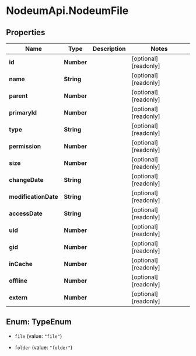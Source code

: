# NodeumApi.NodeumFile

## Properties

Name | Type | Description | Notes
------------ | ------------- | ------------- | -------------
**id** | **Number** |  | [optional] [readonly] 
**name** | **String** |  | [optional] [readonly] 
**parent** | **Number** |  | [optional] [readonly] 
**primaryId** | **Number** |  | [optional] [readonly] 
**type** | **String** |  | [optional] [readonly] 
**permission** | **Number** |  | [optional] [readonly] 
**size** | **Number** |  | [optional] [readonly] 
**changeDate** | **String** |  | [optional] [readonly] 
**modificationDate** | **String** |  | [optional] [readonly] 
**accessDate** | **String** |  | [optional] [readonly] 
**uid** | **Number** |  | [optional] [readonly] 
**gid** | **Number** |  | [optional] [readonly] 
**inCache** | **Number** |  | [optional] [readonly] 
**offline** | **Number** |  | [optional] [readonly] 
**extern** | **Number** |  | [optional] [readonly] 



## Enum: TypeEnum


* `file` (value: `"file"`)

* `folder` (value: `"folder"`)




